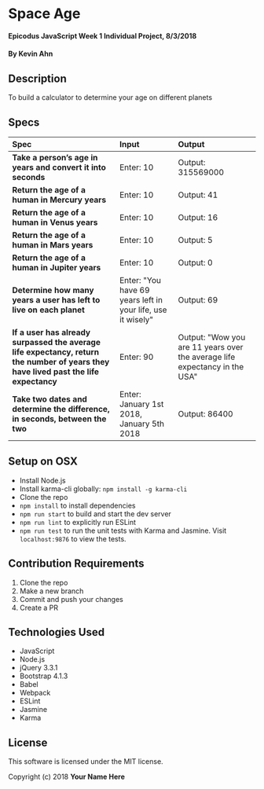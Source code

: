 # Space Age

#### Epicodus JavaScript Week 1 Individual Project, 8/3/2018

#### By Kevin Ahn

## Description

To build a calculator to determine your age on different planets

## Specs

| Spec | Input | Output |
| :-------------     | :------------- | :------------- |
| **Take a person’s age in years and convert it into seconds**| Enter: 10 | Output: 315569000 |
| **Return the age of a human in Mercury years** | Enter: 10 | Output: 41 |
| **Return the age of a human in Venus years** | Enter: 10 | Output: 16 |
| **Return the age of a human in Mars years** | Enter: 10 | Output: 5 |
| **Return the age of a human in Jupiter years** | Enter: 10 | Output: 0 |
| **Determine how many years a user has left to live on each planet** | Enter: "You have 69 years left in your life, use it wisely" | Output: 69 |
| **If a user has already surpassed the average life expectancy, return the number of years they have lived past the life expectancy** | Enter: 90 | Output: "Wow you are 11 years over the average life expectancy in the USA" |
| **Take two dates and determine the difference, in seconds, between the two** | Enter: January 1st 2018, January 5th 2018 | Output: 86400 |




## Setup on OSX

* Install Node.js
* Install karma-cli globally: `npm install -g karma-cli`
* Clone the repo
* `npm install` to install dependencies
* `npm run start` to build and start the dev server
* `npm run lint` to explicitly run ESLint
* `npm run test` to run the unit tests with Karma and Jasmine. Visit `localhost:9876` to view the tests.

## Contribution Requirements

1. Clone the repo
1. Make a new branch
1. Commit and push your changes
1. Create a PR

## Technologies Used

* JavaScript
* Node.js
* jQuery 3.3.1
* Bootstrap 4.1.3
* Babel
* Webpack
* ESLint
* Jasmine
* Karma

## License

This software is licensed under the MIT license.

Copyright (c) 2018 **Your Name Here**